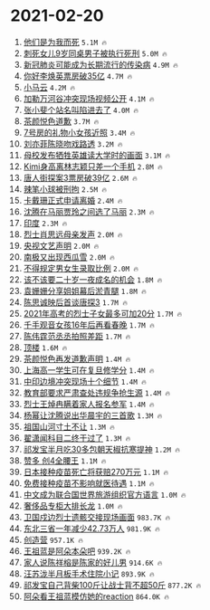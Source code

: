 # 2021-02-20

1. [他们是为我而死](https://s.weibo.com/weibo?q=%23%E4%BB%96%E4%BB%AC%E6%98%AF%E4%B8%BA%E6%88%91%E8%80%8C%E6%AD%BB%23&Refer=top) `5.1M 🔥`
1. [刺死女儿9岁同桌男子被执行死刑](https://s.weibo.com/weibo?q=%23%E5%88%BA%E6%AD%BB%E5%A5%B3%E5%84%BF9%E5%B2%81%E5%90%8C%E6%A1%8C%E7%94%B7%E5%AD%90%E8%A2%AB%E6%89%A7%E8%A1%8C%E6%AD%BB%E5%88%91%23&Refer=top) `5.0M 🔥`
1. [新冠肺炎可能成为长期流行的传染病](https://s.weibo.com/weibo?q=%23%E6%96%B0%E5%86%A0%E8%82%BA%E7%82%8E%E5%8F%AF%E8%83%BD%E6%88%90%E4%B8%BA%E9%95%BF%E6%9C%9F%E6%B5%81%E8%A1%8C%E7%9A%84%E4%BC%A0%E6%9F%93%E7%97%85%23&Refer=top) `4.9M 🔥`
1. [你好李焕英票房破35亿](https://s.weibo.com/weibo?q=%23%E4%BD%A0%E5%A5%BD%E6%9D%8E%E7%84%95%E8%8B%B1%E7%A5%A8%E6%88%BF%E7%A0%B435%E4%BA%BF%23&Refer=top) `4.7M 🔥`
1. [小马云](https://s.weibo.com/weibo?q=%E5%B0%8F%E9%A9%AC%E4%BA%91&Refer=top) `4.2M 🔥`
1. [加勒万河谷冲突现场视频公开](https://s.weibo.com/weibo?q=%23%E5%8A%A0%E5%8B%92%E4%B8%87%E6%B2%B3%E8%B0%B7%E5%86%B2%E7%AA%81%E7%8E%B0%E5%9C%BA%E8%A7%86%E9%A2%91%E5%85%AC%E5%BC%80%23&Refer=top) `4.1M 🔥`
1. [张小斐个站名叫陷进去了](https://s.weibo.com/weibo?q=%23%E5%BC%A0%E5%B0%8F%E6%96%90%E4%B8%AA%E7%AB%99%E5%90%8D%E5%8F%AB%E9%99%B7%E8%BF%9B%E5%8E%BB%E4%BA%86%23&Refer=top) `4.0M 🔥`
1. [茶颜悦色道歉](https://s.weibo.com/weibo?q=%23%E8%8C%B6%E9%A2%9C%E6%82%A6%E8%89%B2%E9%81%93%E6%AD%89%23&Refer=top) `3.7M 🔥`
1. [7号房的礼物小女孩近照](https://s.weibo.com/weibo?q=%237%E5%8F%B7%E6%88%BF%E7%9A%84%E7%A4%BC%E7%89%A9%E5%B0%8F%E5%A5%B3%E5%AD%A9%E8%BF%91%E7%85%A7%23&Refer=top) `3.4M 🔥`
1. [刘亦菲陈晓吻戏路透](https://s.weibo.com/weibo?q=%23%E5%88%98%E4%BA%A6%E8%8F%B2%E9%99%88%E6%99%93%E5%90%BB%E6%88%8F%E8%B7%AF%E9%80%8F%23&Refer=top) `3.2M 🔥`
1. [母校发布牺牲英雄读大学时的画面](https://s.weibo.com/weibo?q=%23%E6%AF%8D%E6%A0%A1%E5%8F%91%E5%B8%83%E7%89%BA%E7%89%B2%E8%8B%B1%E9%9B%84%E8%AF%BB%E5%A4%A7%E5%AD%A6%E6%97%B6%E7%9A%84%E7%94%BB%E9%9D%A2%23&Refer=top) `3.1M 🔥`
1. [Kimi身高离林志颖只差一个手机](https://s.weibo.com/weibo?q=Kimi%E8%BA%AB%E9%AB%98%E7%A6%BB%E6%9E%97%E5%BF%97%E9%A2%96%E5%8F%AA%E5%B7%AE%E4%B8%80%E4%B8%AA%E6%89%8B%E6%9C%BA&Refer=top) `2.8M 🔥`
1. [唐人街探案3票房破39亿](https://s.weibo.com/weibo?q=%23%E5%94%90%E4%BA%BA%E8%A1%97%E6%8E%A2%E6%A1%883%E7%A5%A8%E6%88%BF%E7%A0%B439%E4%BA%BF%23&Refer=top) `2.6M 🔥`
1. [辣笔小球被刑拘](https://s.weibo.com/weibo?q=%23%E8%BE%A3%E7%AC%94%E5%B0%8F%E7%90%83%E8%A2%AB%E5%88%91%E6%8B%98%23&Refer=top) `2.5M 🔥`
1. [卡戴珊正式申请离婚](https://s.weibo.com/weibo?q=%E5%8D%A1%E6%88%B4%E7%8F%8A%E6%AD%A3%E5%BC%8F%E7%94%B3%E8%AF%B7%E7%A6%BB%E5%A9%9A&Refer=top) `2.4M 🔥`
1. [沈腾在马丽贾玲之间选了马丽](https://s.weibo.com/weibo?q=%23%E6%B2%88%E8%85%BE%E5%9C%A8%E9%A9%AC%E4%B8%BD%E8%B4%BE%E7%8E%B2%E4%B9%8B%E9%97%B4%E9%80%89%E4%BA%86%E9%A9%AC%E4%B8%BD%23&Refer=top) `2.3M 🔥`
1. [印度](https://s.weibo.com/weibo?q=%E5%8D%B0%E5%BA%A6&Refer=top) `2.3M 🔥`
1. [烈士肖思远母亲发声](https://s.weibo.com/weibo?q=%23%E7%83%88%E5%A3%AB%E8%82%96%E6%80%9D%E8%BF%9C%E6%AF%8D%E4%BA%B2%E5%8F%91%E5%A3%B0%23&Refer=top) `2.0M 🔥`
1. [央视文艺声明](https://s.weibo.com/weibo?q=%23%E5%A4%AE%E8%A7%86%E6%96%87%E8%89%BA%E5%A3%B0%E6%98%8E%23&Refer=top) `2.0M 🔥`
1. [南极又出现西瓜雪](https://s.weibo.com/weibo?q=%23%E5%8D%97%E6%9E%81%E5%8F%88%E5%87%BA%E7%8E%B0%E8%A5%BF%E7%93%9C%E9%9B%AA%23&Refer=top) `2.0M 🔥`
1. [不得规定男女生录取比例](https://s.weibo.com/weibo?q=%23%E4%B8%8D%E5%BE%97%E8%A7%84%E5%AE%9A%E7%94%B7%E5%A5%B3%E7%94%9F%E5%BD%95%E5%8F%96%E6%AF%94%E4%BE%8B%23&Refer=top) `2.0M 🔥`
1. [该不该要二十岁一夜成名的机会](https://s.weibo.com/weibo?q=%23%E8%AF%A5%E4%B8%8D%E8%AF%A5%E8%A6%81%E4%BA%8C%E5%8D%81%E5%B2%81%E4%B8%80%E5%A4%9C%E6%88%90%E5%90%8D%E7%9A%84%E6%9C%BA%E4%BC%9A%23&Refer=top) `1.8M 🔥`
1. [袁姗姗分享姐姐幕后淤青腿](https://s.weibo.com/weibo?q=%23%E8%A2%81%E5%A7%97%E5%A7%97%E5%88%86%E4%BA%AB%E5%A7%90%E5%A7%90%E5%B9%95%E5%90%8E%E6%B7%A4%E9%9D%92%E8%85%BF%23&Refer=top) `1.8M 🔥`
1. [陈思诚映后首谈唐探3](https://s.weibo.com/weibo?q=%23%E9%99%88%E6%80%9D%E8%AF%9A%E6%98%A0%E5%90%8E%E9%A6%96%E8%B0%88%E5%94%90%E6%8E%A23%23&Refer=top) `1.7M 🔥`
1. [2021年高考的烈士子女最多可加20分](https://s.weibo.com/weibo?q=%232021%E5%B9%B4%E9%AB%98%E8%80%83%E7%9A%84%E7%83%88%E5%A3%AB%E5%AD%90%E5%A5%B3%E6%9C%80%E5%A4%9A%E5%8F%AF%E5%8A%A020%E5%88%86%23&Refer=top) `1.7M 🔥`
1. [千手观音女孩16年后再看春晚](https://s.weibo.com/weibo?q=%23%E5%8D%83%E6%89%8B%E8%A7%82%E9%9F%B3%E5%A5%B3%E5%AD%A916%E5%B9%B4%E5%90%8E%E5%86%8D%E7%9C%8B%E6%98%A5%E6%99%9A%23&Refer=top) `1.7M 🔥`
1. [陈伟霆范丞丞拍照差距](https://s.weibo.com/weibo?q=%E9%99%88%E4%BC%9F%E9%9C%86%E8%8C%83%E4%B8%9E%E4%B8%9E%E6%8B%8D%E7%85%A7%E5%B7%AE%E8%B7%9D&Refer=top) `1.7M 🔥`
1. [顶楼](https://s.weibo.com/weibo?q=%E9%A1%B6%E6%A5%BC&Refer=top) `1.6M 🔥`
1. [茶颜悦色再发道歉声明](https://s.weibo.com/weibo?q=%23%E8%8C%B6%E9%A2%9C%E6%82%A6%E8%89%B2%E5%86%8D%E5%8F%91%E9%81%93%E6%AD%89%E5%A3%B0%E6%98%8E%23&Refer=top) `1.4M 🔥`
1. [上海高一学生可在复旦修学分](https://s.weibo.com/weibo?q=%23%E4%B8%8A%E6%B5%B7%E9%AB%98%E4%B8%80%E5%AD%A6%E7%94%9F%E5%8F%AF%E5%9C%A8%E5%A4%8D%E6%97%A6%E4%BF%AE%E5%AD%A6%E5%88%86%23&Refer=top) `1.4M 🔥`
1. [中印边境冲突现场十个细节](https://s.weibo.com/weibo?q=%23%E4%B8%AD%E5%8D%B0%E8%BE%B9%E5%A2%83%E5%86%B2%E7%AA%81%E7%8E%B0%E5%9C%BA%E5%8D%81%E4%B8%AA%E7%BB%86%E8%8A%82%23&Refer=top) `1.4M 🔥`
1. [教育部要求严肃查处违规争抢生源](https://s.weibo.com/weibo?q=%23%E6%95%99%E8%82%B2%E9%83%A8%E8%A6%81%E6%B1%82%E4%B8%A5%E8%82%83%E6%9F%A5%E5%A4%84%E8%BF%9D%E8%A7%84%E4%BA%89%E6%8A%A2%E7%94%9F%E6%BA%90%23&Refer=top) `1.4M 🔥`
1. [烈士王焯冉瞒着家人报名参军](https://s.weibo.com/weibo?q=%23%E7%83%88%E5%A3%AB%E7%8E%8B%E7%84%AF%E5%86%89%E7%9E%92%E7%9D%80%E5%AE%B6%E4%BA%BA%E6%8A%A5%E5%90%8D%E5%8F%82%E5%86%9B%23&Refer=top) `1.4M 🔥`
1. [杨幂让沈腾说出华晨宇的三首歌](https://s.weibo.com/weibo?q=%23%E6%9D%A8%E5%B9%82%E8%AE%A9%E6%B2%88%E8%85%BE%E8%AF%B4%E5%87%BA%E5%8D%8E%E6%99%A8%E5%AE%87%E7%9A%84%E4%B8%89%E9%A6%96%E6%AD%8C%23&Refer=top) `1.3M 🔥`
1. [祖国山河寸土不让](https://s.weibo.com/weibo?q=%23%E7%A5%96%E5%9B%BD%E5%B1%B1%E6%B2%B3%E5%AF%B8%E5%9C%9F%E4%B8%8D%E8%AE%A9%23&Refer=top) `1.3M 🔥`
1. [翟潇闻科目二终于过了](https://s.weibo.com/weibo?q=%23%E7%BF%9F%E6%BD%87%E9%97%BB%E7%A7%91%E7%9B%AE%E4%BA%8C%E7%BB%88%E4%BA%8E%E8%BF%87%E4%BA%86%23&Refer=top) `1.3M 🔥`
1. [祁发宝半月吃30多包朝天椒抗寒提神](https://s.weibo.com/weibo?q=%23%E7%A5%81%E5%8F%91%E5%AE%9D%E5%8D%8A%E6%9C%88%E5%90%8330%E5%A4%9A%E5%8C%85%E6%9C%9D%E5%A4%A9%E6%A4%92%E6%8A%97%E5%AF%92%E6%8F%90%E7%A5%9E%23&Refer=top) `1.2M 🔥`
1. [赞多 创4全腰王](https://s.weibo.com/weibo?q=%E8%B5%9E%E5%A4%9A%20%E5%88%9B4%E5%85%A8%E8%85%B0%E7%8E%8B&Refer=top) `1.1M 🔥`
1. [日本接种疫苗死亡将获赔270万元](https://s.weibo.com/weibo?q=%23%E6%97%A5%E6%9C%AC%E6%8E%A5%E7%A7%8D%E7%96%AB%E8%8B%97%E6%AD%BB%E4%BA%A1%E5%B0%86%E8%8E%B7%E8%B5%94270%E4%B8%87%E5%85%83%23&Refer=top) `1.1M 🔥`
1. [免费接种疫苗不影响就医待遇](https://s.weibo.com/weibo?q=%23%E5%85%8D%E8%B4%B9%E6%8E%A5%E7%A7%8D%E7%96%AB%E8%8B%97%E4%B8%8D%E5%BD%B1%E5%93%8D%E5%B0%B1%E5%8C%BB%E5%BE%85%E9%81%87%23&Refer=top) `1.1M 🔥`
1. [中文成为联合国世界旅游组织官方语言](https://s.weibo.com/weibo?q=%23%E4%B8%AD%E6%96%87%E6%88%90%E4%B8%BA%E8%81%94%E5%90%88%E5%9B%BD%E4%B8%96%E7%95%8C%E6%97%85%E6%B8%B8%E7%BB%84%E7%BB%87%E5%AE%98%E6%96%B9%E8%AF%AD%E8%A8%80%23&Refer=top) `1.0M 🔥`
1. [奢侈品专柜大排长龙](https://s.weibo.com/weibo?q=%23%E5%A5%A2%E4%BE%88%E5%93%81%E4%B8%93%E6%9F%9C%E5%A4%A7%E6%8E%92%E9%95%BF%E9%BE%99%23&Refer=top) `1.0M 🔥`
1. [卫国戍边烈士遗骸交接现场画面](https://s.weibo.com/weibo?q=%23%E5%8D%AB%E5%9B%BD%E6%88%8D%E8%BE%B9%E7%83%88%E5%A3%AB%E9%81%97%E9%AA%B8%E4%BA%A4%E6%8E%A5%E7%8E%B0%E5%9C%BA%E7%94%BB%E9%9D%A2%23&Refer=top) `983.7K 🔥`
1. [东北三省一年减少42.73万人](https://s.weibo.com/weibo?q=%23%E4%B8%9C%E5%8C%97%E4%B8%89%E7%9C%81%E4%B8%80%E5%B9%B4%E5%87%8F%E5%B0%9142.73%E4%B8%87%E4%BA%BA%23&Refer=top) `981.9K 🔥`
1. [创造营](https://s.weibo.com/weibo?q=%E5%88%9B%E9%80%A0%E8%90%A5&Refer=top) `957.1K 🔥`
1. [王祖蓝是阿朵本朵吧](https://s.weibo.com/weibo?q=%23%E7%8E%8B%E7%A5%96%E8%93%9D%E6%98%AF%E9%98%BF%E6%9C%B5%E6%9C%AC%E6%9C%B5%E5%90%A7%23&Refer=top) `939.2K 🔥`
1. [家人说陈祥榕是陈家的好儿男](https://s.weibo.com/weibo?q=%23%E5%AE%B6%E4%BA%BA%E8%AF%B4%E9%99%88%E7%A5%A5%E6%A6%95%E6%98%AF%E9%99%88%E5%AE%B6%E7%9A%84%E5%A5%BD%E5%84%BF%E7%94%B7%23&Refer=top) `914.6K 🔥`
1. [汪苏泷半月板手术住院小记](https://s.weibo.com/weibo?q=%23%E6%B1%AA%E8%8B%8F%E6%B3%B7%E5%8D%8A%E6%9C%88%E6%9D%BF%E6%89%8B%E6%9C%AF%E4%BD%8F%E9%99%A2%E5%B0%8F%E8%AE%B0%23&Refer=top) `893.9K 🔥`
1. [祁发宝自己背柴100斤让战士背不超50斤](https://s.weibo.com/weibo?q=%23%E7%A5%81%E5%8F%91%E5%AE%9D%E8%87%AA%E5%B7%B1%E8%83%8C%E6%9F%B4100%E6%96%A4%E8%AE%A9%E6%88%98%E5%A3%AB%E8%83%8C%E4%B8%8D%E8%B6%8550%E6%96%A4%23&Refer=top) `877.2K 🔥`
1. [阿朵看王祖蓝模仿她的reaction](https://s.weibo.com/weibo?q=%23%E9%98%BF%E6%9C%B5%E7%9C%8B%E7%8E%8B%E7%A5%96%E8%93%9D%E6%A8%A1%E4%BB%BF%E5%A5%B9%E7%9A%84reaction%23&Refer=top) `864.0K 🔥`
